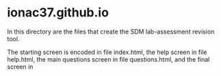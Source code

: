 # ionac37.github.io

In this directory are the files that create the SDM lab-assessment revision tool.

The starting screen is encoded in file index.html, the help screen in file help.html, the main questions screen in file questions.html, and the final screen in 
